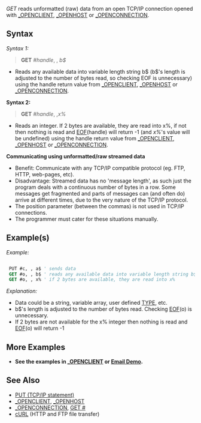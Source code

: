 *GET* reads unformatted (raw) data from an open TCP/IP connection opened with [_OPENCLIENT](_OPENCLIENT), [_OPENHOST](_OPENHOST) or [_OPENCONNECTION](_OPENCONNECTION).

## Syntax

*Syntax 1:*

> **GET** *#handle*, , *b$*

* Reads any available data into variable length string b$ (b$'s length is adjusted to the number of bytes read, so checking EOF is unnecessary) using the handle return value from [_OPENCLIENT](_OPENCLIENT), [_OPENHOST](_OPENHOST) or [_OPENCONNECTION](_OPENCONNECTION).

**Syntax 2:**

> **GET** *#handle*, ,*x%*

* Reads an integer. If 2 bytes are available, they are read into x%, if not then nothing is read and [EOF](EOF)(handle) will return -1 (and *x%*'s value will be undefined) using the handle return value from [_OPENCLIENT](_OPENCLIENT), [_OPENHOST](_OPENHOST) or [_OPENCONNECTION](_OPENCONNECTION).

__Communicating using unformatted/raw streamed data__

* Benefit: Communicate with any TCP/IP compatible protocol (eg. FTP, HTTP, web-pages, etc).
* Disadvantage: Streamed data has no 'message length', as such just the program deals with a continuous number of bytes in a row. Some messages get fragmented and parts of messages can (and often do) arrive at different times, due to the very nature of the TCP/IP protocol.
* The position parameter (between the commas) is not used in TCP/IP connections.
* The programmer must cater for these situations manually.

## Example(s)

*Example:*

```vb

 PUT #​c, , a$ ' sends data 
 GET #​o, , b$ ' reads any available data into variable length string b$  
 GET #​o, , x% ' if 2 bytes are available, they are read into x%

```

*Explanation:*

* Data could be a string, variable array, user defined [TYPE](TYPE), etc.
* b$'s length is adjusted to the number of bytes read. Checking [EOF](EOF)(o) is  unnecessary. 
* If 2 bytes are not available for the x% integer then nothing is read and [EOF](EOF)(o) will return -1 

## More Examples

* **See the examples in [_OPENCLIENT](_OPENCLIENT) or [Email Demo](Email-Demo).**

## See Also

* [PUT (TCP/IP statement)](PUT-(TCP-IP-statement))
* [_OPENCLIENT](_OPENCLIENT), [_OPENHOST](_OPENHOST)
* [_OPENCONNECTION](_OPENCONNECTION), [GET #](GET)
* [cURL](https://curl.haxx.se/) (HTTP and FTP file transfer)
